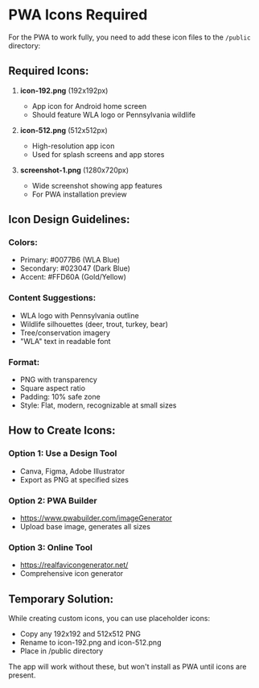 # PWA Icons Required

For the PWA to work fully, you need to add these icon files to the `/public` directory:

## Required Icons:

1. **icon-192.png** (192x192px)
   - App icon for Android home screen
   - Should feature WLA logo or Pennsylvania wildlife

2. **icon-512.png** (512x512px)
   - High-resolution app icon
   - Used for splash screens and app stores

3. **screenshot-1.png** (1280x720px)
   - Wide screenshot showing app features
   - For PWA installation preview

## Icon Design Guidelines:

### Colors:
- Primary: #0077B6 (WLA Blue)
- Secondary: #023047 (Dark Blue)
- Accent: #FFD60A (Gold/Yellow)

### Content Suggestions:
- WLA logo with Pennsylvania outline
- Wildlife silhouettes (deer, trout, turkey, bear)
- Tree/conservation imagery
- "WLA" text in readable font

### Format:
- PNG with transparency
- Square aspect ratio
- Padding: 10% safe zone
- Style: Flat, modern, recognizable at small sizes

## How to Create Icons:

### Option 1: Use a Design Tool
- Canva, Figma, Adobe Illustrator
- Export as PNG at specified sizes

### Option 2: PWA Builder
- https://www.pwabuilder.com/imageGenerator
- Upload base image, generates all sizes

### Option 3: Online Tool
- https://realfavicongenerator.net/
- Comprehensive icon generator

## Temporary Solution:

While creating custom icons, you can use placeholder icons:
- Copy any 192x192 and 512x512 PNG
- Rename to icon-192.png and icon-512.png
- Place in /public directory

The app will work without these, but won't install as PWA until icons are present.

